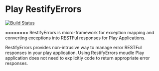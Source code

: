 Play RestifyErrors
==============
[![Build Status](https://travis-ci.org/rutvijkumarshah/restify_errors.svg?branch=master)](https://travis-ci.org/rutvijkumarshah/restify_errors)

========
RestifyErrors is micro-framework for exception mapping and converting exceptions into RESTFul responses for Play Applications.

RestifyErrors provides non-intrusive way to manage error RESTFul responses in your play application.
Using RestifyErrors moudle Play application does not need to explicitly code to return appropriate error responses.


